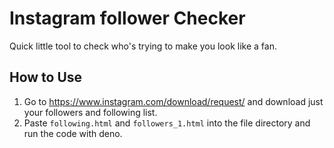 # Instagram follower Checker

Quick little tool to check who's trying to make you look like a fan. 

## How to Use

1. Go to https://www.instagram.com/download/request/ and download just your followers and following list.
2. Paste `following.html` and `followers_1.html` into the file directory and run the code with deno.

